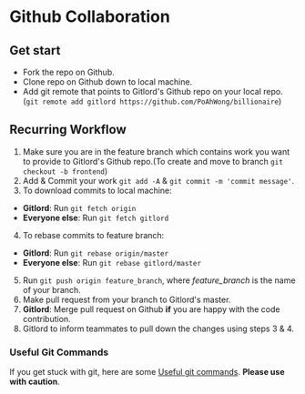 # Github Collaboration

## Get start

- Fork the repo on Github.
- Clone repo on Github down to local machine.
- Add git remote that points to Gitlord's Github repo on your local repo.(`git remote add gitlord https://github.com/PoAhWong/billionaire`)

## Recurring Workflow

1. Make sure you are in the feature branch which contains work you want to provide to Gitlord's Github repo.(To create and move to branch `git checkout -b frontend`)
2. Add & Commit your work `git add -A` & `git commit -m 'commit message'`.
3. To download commits to local machine:

- **Gitlord**: Run `git fetch origin`
- **Everyone else**: Run `git fetch gitlord`

4. To rebase commits to feature branch:

- **Gitlord**: Run `git rebase origin/master`
- **Everyone else**: Run `git rebase gitlord/master`

5. Run `git push origin feature_branch`, where _feature_branch_ is the name of your branch.
6. Make pull request from your branch to Gitlord's master.
7. **Gitlord**: Merge pull request on Github **if** you are happy with the code contribution.
8. Gitlord to inform teammates to pull down the changes using steps 3 & 4.

### Useful Git Commands

If you get stuck with git, here are some [Useful git commands](https://gist.github.com/kasun-maldeni/2ba7b04c05d66d47c0d3b15ba27b18d3). **Please use with caution**.
